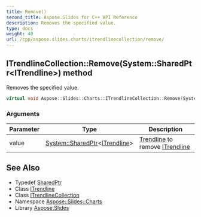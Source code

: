 ```yaml
---
title: Remove()
second_title: Aspose.Slides for C++ API Reference
description: Removes the specified value.
type: docs
weight: 40
url: /cpp/aspose.slides.charts/itrendlinecollection/remove/
---
```

## ITrendlineCollection::Remove(System::SharedPtr\<ITrendline\>) method


Removes the specified value.

```cpp
virtual void Aspose::Slides::Charts::ITrendlineCollection::Remove(System::SharedPtr<ITrendline> value)=0
```


### Arguments

| Parameter | Type | Description |
| --- | --- | --- |
| value | [System::SharedPtr](../../../system/sharedptr/)\<[ITrendline](../../itrendline/)\> | [Trendline](../../trendline/) to remove [ITrendline](../../itrendline/) |

## See Also

* Typedef [SharedPtr](../../system/sharedptr/)
* Class [ITrendline](../itrendline/)
* Class [ITrendlineCollection](./)
* Namespace [Aspose::Slides::Charts](../)
* Library [Aspose.Slides](../../)